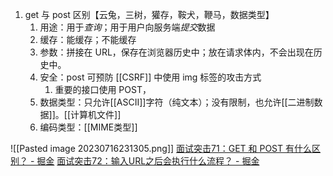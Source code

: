 1. get 与 post 区别【云兔，三树，獾存，鞍犬，鞭马，数据类型】
	1. 用途：用于*查询*；用于用户向服务端*提交*数据
	2. 缓存：能缓存；不能缓存
	3. 参数：拼接在 URL，保存在浏览器历史中；放在请求体内，不会出现在历史中。
	4. 安全：post 可预防 [[CSRF]] 中使用 img 标签的攻击方式
		1. 重要的接口使用 POST，
	5. 数据类型：只允许[[ASCII]]字符（纯文本）；没有限制，也允许[[二进制数据]]。[[计算机文件]]
	6. 编码类型：[[MIME类型]] 

![[Pasted image 20230716231305.png]] 
[面试突击71：GET 和 POST 有什么区别？ - 掘金](https://juejin.cn/post/7127443645073981476) 
[面试突击72：输入URL之后会执行什么流程？ - 掘金](https://juejin.cn/post/7129308282774093832#heading-0) 